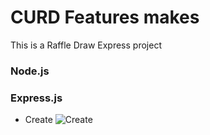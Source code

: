 
# CURD Features makes
This is a Raffle Draw Express project

### Node.js
### Express.js

* Create
![Create](https://prnt.sc/Sb8LS1Jpn8Xy)
